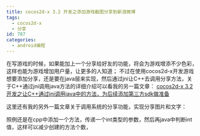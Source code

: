 ```yaml
---
title: cocos2d-x 3.2 开发之添加游戏截图分享到新浪微博
tags:
  - cocos2d-x
  - 分享
id: 787
categories:
  - android编程
---
```


在写游戏的时候，如果能加上一个分享给好友的功能，将会为游戏增添不少色彩，这样也能为游戏增加用户量，让更多的人知道；
不过在使用cocos2d-x开发游戏想要添加分享，还是要在java层来实现，然后通过jni让C++去调用分享方法，关于C++通过jni调用java方法的详细介绍可以看我的另一篇文章：
[cocos2d-x 3.2 开发之让C++通过jni调用java中的方法，为后续添加第三方sdk做准备](http://melove.net/lzan13/cocos2d-x-jni-sdk-782.html)

这里还有我的另外一篇文章关于调用系统的分享功能，实现分享图片和文字：
[]()

照例还是在cpp中添加一个方法，传递一个int类型的参数，然后再java中判断int值，这样可以减少创建的方法个数，